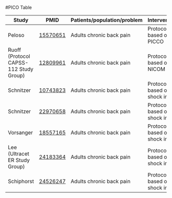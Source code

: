 #PICO Table

Study        | PMID                                    |Patients/population/problem|Intervention|Comparison|Outcome|
------------ | --------------------------------------|---------------------------|------------|----------|-------|
| Peloso    |[15570651](http://pubmed.gov/15570651) |Adults chronic back pain | Protocol based on PICCO | Usual care | Mortality at 28 days|
| Ruoff  (Protocol CAPSS-112 Study Group)|[12809961](http://pubmed.gov/12809961) |Adults chronic back pain                          | Protocol based on NICOM | Usual care |Mortality at 28 days|
| Schnitzer    |[10743823](http://pubmed.gov/10743823) |Adults chronic back pain| Protocol based on shock index |Usual care|Mortality at 60 days|
| Schnitzer    |[22970658](http://pubmed.gov/22970658) |Adults chronic back pain| Protocol based on shock index |Usual care|Mortality at 60 days|
| Vorsanger    |[18557165](http://pubmed.gov/18557165) |Adults chronic back pain| Protocol based on shock index |Usual care|Mortality at 60 days|
| Lee (Ultracet ER Study Group)    |[24183364](http://pubmed.gov/24183364) |Adults chronic back pain| Protocol based on shock index |Usual care|Mortality at 60 days|
| Schiphorst   |[24526247](http://pubmed.gov/24526247) |Adults chronic back pain| Protocol based on shock index |Usual care|Mortality at 60 days|
